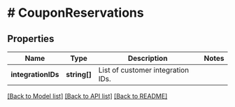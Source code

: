 # # CouponReservations

## Properties

Name | Type | Description | Notes
------------ | ------------- | ------------- | -------------
**integrationIDs** | **string[]** | List of customer integration IDs. | 

[[Back to Model list]](../../README.md#documentation-for-models) [[Back to API list]](../../README.md#documentation-for-api-endpoints) [[Back to README]](../../README.md)


